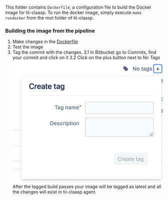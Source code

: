 This folder contains `Dockerfile`, a configuration file to build the Docker image for tii-claasp. To run the docker
image, simply execute `make rundocker` from the root folder of tii-claasp.

###  Building the image from the pipeline ###
1. Make changes in the [Dockerfile](Dockerfile)
2. Test the image
3. Tag the commit with the changes.
3.1 In Bitbucket go to Commits, find your commit and click on it
3.2 Click on the plus button next to *No Tags*  ![Scheme](tag-build.png)
After the tagged build passes your image will be tagged as latest and all the changes will exist in tii-claasp agent.   